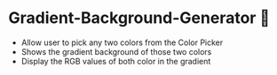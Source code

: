 # Gradient-Background-Generator 🎇

- Allow user to pick any two colors from the Color Picker
- Shows the gradient background of those two colors
- Display the RGB values of both color in the gradient
